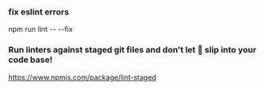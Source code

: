 ### fix eslint errors

npm run lint -- --fix

### Run linters against staged git files and don't let 💩 slip into your code base!

https://www.npmjs.com/package/lint-staged
